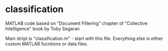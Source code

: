classification
==============

MATLAB code based on "Document Filtering" chapter of "Collective Intelligence" book by Toby Segaran

Main stript is "classification.m" - start with this file. Everything else is either custom MATLAB fucntions or data files. 
